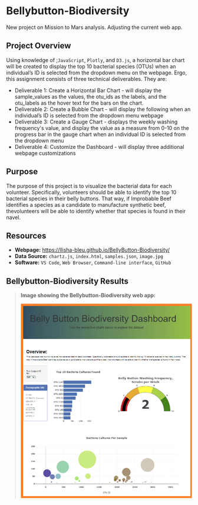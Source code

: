 # Bellybutton-Biodiversity
New project on Mission to Mars analysis. Adjusting the current web app.

## Project Overview
Using knowledge of ;`JavaScript`, `Plotly`, and `D3.js`, a horizontal bar chart will be created to display the top 10 bacterial species (OTUs) when an individual’s ID is selected from the dropdown menu on the webpage. Ergo, this assignment consists of three technical deliverables. They are:

- Deliverable 1: Create a Horizontal Bar Chart - will display the sample_values as the values, the otu_ids as the labels, and the otu_labels as the hover text for the bars on the chart.
- Deliverable 2: Create a Bubble Chart - will display the following when an individual’s ID is selected from the dropdown menu webpage
- Deliverable 3: Create a Gauge Chart - displays the weekly washing frequency's value, and display the value as a measure from 0-10 on the progress bar in the gauge chart when an individual ID is selected from the dropdown menu
- Deliverable 4: Customize the Dashboard - will display three additional webpage customizations

## Purpose
The purpose of this project is to visualize the bacterial data for each volunteer. Specifically, volunteers should be able to identify the top 10 bacterial species in their belly buttons. That way, if Improbable Beef identifies a species as a candidate to manufacture synthetic beef, thevolunteers will be able to identify whether that species is found in their navel.

## Resources
- **Webpage:** https://llisha-bleu.github.io/BellyButton-Biodiversity/
- **Data Source:** `chartz.js`, `index.html`, `samples.json`, `image.jpg`
- **Software:** `VS Code`, `Web Browser`, `Command-line interface`, `GitHub`

## Bellybutton-Biodiversity Results
>
>**Image showing the Bellybutton-Biodiversity web app:**
>
>![dashboard](./Resources/dashboard.png)
